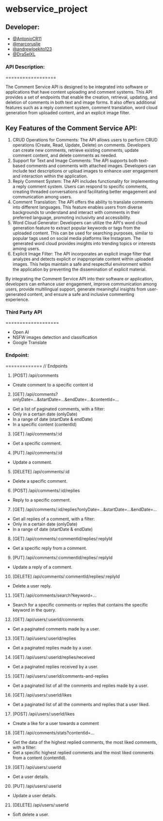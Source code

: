 # webservice_project

## Developer:

- [@AntonioCR11](https://www.github.com/AntonioCR11)
- [@marcoruslie](https://www.github.com/marcoruslie)
- [@andrewloekito123](https://www.github.com/andrewloekito123)
- [@DraSelXL ](https://www.github.com/DraSelXL )


### API Description:
==================

The Comment Service API is designed to be integrated into software or applications that have content uploading and comment systems. This API provides a set of endpoints that enable the creation, retrieval, updating, and deletion of comments in both text and image forms. It also offers additional features such as a reply comment system, comment translation, word cloud generation from uploaded content, and an explicit image filter.

## Key Features of the Comment Service API:

1. CRUD Operations for Comments: The API allows users to perform CRUD operations (Create, Read, Update, Delete) on comments. Developers can create new comments, retrieve existing comments, update comment content, and delete comments as needed.
2. Support for Text and Image Comments: The API supports both text-based comments and comments with attached images. Developers can include text descriptions or upload images to enhance user engagement and interaction within the application.
3. Reply Comment System: The API includes functionality for implementing a reply comment system. Users can respond to specific comments, creating threaded conversations and facilitating better engagement and communication among users.
4. Comment Translation: The API offers the ability to translate comments into different languages. This feature enables users from diverse backgrounds to understand and interact with comments in their preferred language, promoting inclusivity and accessibility.
5. Word Cloud Generator: Developers can utilize the API's word cloud generation feature to extract popular keywords or tags from the uploaded content. This can be used for searching purposes, similar to popular tags used on social media platforms like Instagram. The generated word cloud provides insights into trending topics or interests among users.
6. Explicit Image Filter: The API incorporates an explicit image filter that analyzes and detects explicit or inappropriate content within uploaded images. This helps maintain a safe and respectful environment within the application by preventing the dissemination of explicit material.

By integrating the Comment Service API into their software or application, developers can enhance user engagement, improve communication among users, provide multilingual support, generate meaningful insights from user-generated content, and ensure a safe and inclusive commenting experience.

### Third Party API
===================
- Open AI
- NSFW images detection and classification
- Google Translate

### Endpoint:
=============
// Endpoints
1. [POST]  /api/comments
 - Create comment to a specific content id

2. [GET]  /api/comments?onlyDate=...&startDate=...&endDate=...&contentId=...
 - Get a list of paginated comments, with a filter:
  - Only in a certain date (onlyDate)
  - In a range of date  (startDate & endDate)
  - In a specific content  (contentId)
  
3. [GET]  /api/comments/:id
 - Get a specific comment.
  
4. [PUT]  /api/comments/:id
 - Update a comment.

5. [DELETE] /api/comments/:id
 - Delete a specific comment.
 
6. [POST]  /api/comments/:id/replies
 - Reply to a specific comment.

7. [GET]  /api/comments/:id/replies?onlyDate=...&startDate=...&endDate=...
 - Get all replies of a comment, with a filter:
  - Only in a certain date (onlyDate)
  - In a range of date  (startDate & endDate)

8. [GET]  /api/comments/:commentId/replies/:replyId
 - Get a specific reply from a comment.

9. [PUT]  /api/comments/:commentId/replies/:replyId
 - Update a reply of a comment.
 
10. [DELETE] /api/comments/:commentId/replies/:replyId
 - Delete a user reply.
 
11. [GET]  /api/comments/search?keyword=...
 - Search for a specific comments or replies that contains the specific keyword in the query.
 
12. [GET]  /api/users/:userId/comments
 - Get a paginated comments made by a user.
 
13. [GET]  /api/users/:userId/replies
 - Get a paginated replies made by a user.
 
14. [GET]  /api/users/:userId/replies/received
 - Get a paginated replies received by a user.

15. [GET]  /api/users/:userId/comments-and-replies
 - Get a paginated list of all the comments and replies made by a user.
 
16. [GET]  /api/users/:userId/likes
 - Get a paginated list of all the comments and replies that a user liked.
 
17. [POST]  /api/users/:userId/likes
 - Create a like for a user towards a comment
 
18. [GET]  /api/comments/stats?contentId=...
 - Get the data of the highest replied comments, the most liked comments, with a filter:
  - Get a specific highest replied comments and the most liked comments from a content (contentId).

19. [GET]  /api/users/:userId
 - Get a user details.
 
20. [PUT]  /api/users/:userId
 - Update a user details.
 
21. [DELETE] /api/users/:userId
 - Soft delete a user.
